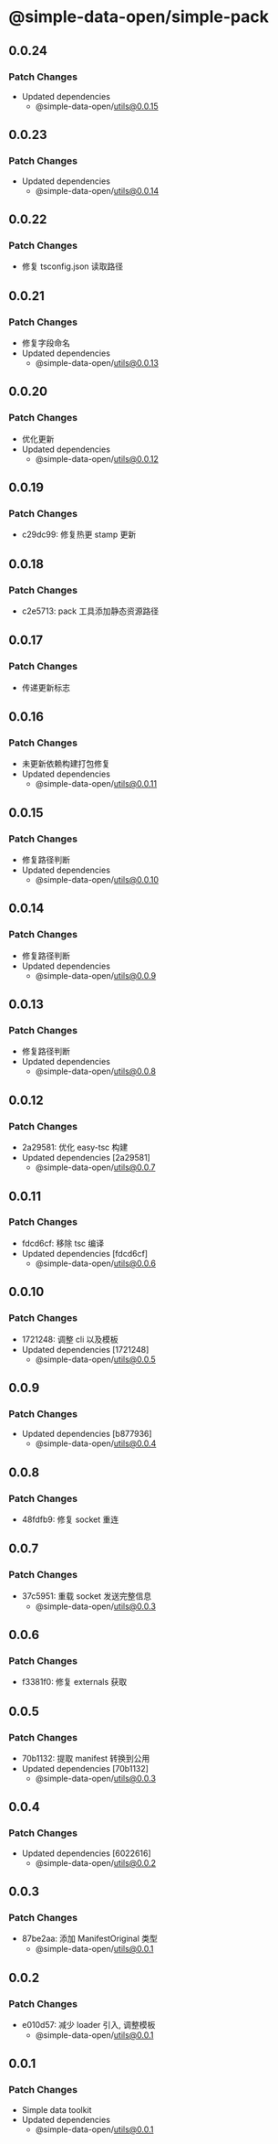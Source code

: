 # @simple-data-open/simple-pack

## 0.0.24

### Patch Changes

- Updated dependencies
  - @simple-data-open/utils@0.0.15

## 0.0.23

### Patch Changes

- Updated dependencies
  - @simple-data-open/utils@0.0.14

## 0.0.22

### Patch Changes

- 修复 tsconfig.json 读取路径

## 0.0.21

### Patch Changes

- 修复字段命名
- Updated dependencies
  - @simple-data-open/utils@0.0.13

## 0.0.20

### Patch Changes

- 优化更新
- Updated dependencies
  - @simple-data-open/utils@0.0.12

## 0.0.19

### Patch Changes

- c29dc99: 修复热更 stamp 更新

## 0.0.18

### Patch Changes

- c2e5713: pack 工具添加静态资源路径

## 0.0.17

### Patch Changes

- 传递更新标志

## 0.0.16

### Patch Changes

- 未更新依赖构建打包修复
- Updated dependencies
  - @simple-data-open/utils@0.0.11

## 0.0.15

### Patch Changes

- 修复路径判断
- Updated dependencies
  - @simple-data-open/utils@0.0.10

## 0.0.14

### Patch Changes

- 修复路径判断
- Updated dependencies
  - @simple-data-open/utils@0.0.9

## 0.0.13

### Patch Changes

- 修复路径判断
- Updated dependencies
  - @simple-data-open/utils@0.0.8

## 0.0.12

### Patch Changes

- 2a29581: 优化 easy-tsc 构建
- Updated dependencies [2a29581]
  - @simple-data-open/utils@0.0.7

## 0.0.11

### Patch Changes

- fdcd6cf: 移除 tsc 编译
- Updated dependencies [fdcd6cf]
  - @simple-data-open/utils@0.0.6

## 0.0.10

### Patch Changes

- 1721248: 调整 cli 以及模板
- Updated dependencies [1721248]
  - @simple-data-open/utils@0.0.5

## 0.0.9

### Patch Changes

- Updated dependencies [b877936]
  - @simple-data-open/utils@0.0.4

## 0.0.8

### Patch Changes

- 48fdfb9: 修复 socket 重连

## 0.0.7

### Patch Changes

- 37c5951: 重载 socket 发送完整信息
  - @simple-data-open/utils@0.0.3

## 0.0.6

### Patch Changes

- f3381f0: 修复 externals 获取

## 0.0.5

### Patch Changes

- 70b1132: 提取 manifest 转换到公用
- Updated dependencies [70b1132]
  - @simple-data-open/utils@0.0.3

## 0.0.4

### Patch Changes

- Updated dependencies [6022616]
  - @simple-data-open/utils@0.0.2

## 0.0.3

### Patch Changes

- 87be2aa: 添加 ManifestOriginal 类型
  - @simple-data-open/utils@0.0.1

## 0.0.2

### Patch Changes

- e010d57: 减少 loader 引入, 调整模板
  - @simple-data-open/utils@0.0.1

## 0.0.1

### Patch Changes

- Simple data toolkit
- Updated dependencies
  - @simple-data-open/utils@0.0.1
